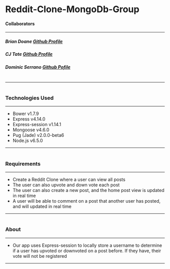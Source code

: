 # Reddit-Clone-MongoDb-Group
#### Collaborators
---
##### Brian Doane [Github Profile](https://github.com/bmdoane)
##### CJ Tate [Github Profile](https://github.com/cjt1105)
##### Dominic Serrano [Github Pofile](https://github.com/DominicSerranoC14)
#
#
---
#
#

### Technologies Used
---
- Bower v1.7.9
- Express v4.14.0
- Express-session v1.14.1
- Mongoose v4.6.0
- Pug (Jade) v2.0.0-beta6
- Node.js v6.5.0

---
#
#

### Requirements
---
- Create a Reddit Clone where a user can view all posts
- The user can also upvote and down vote each post
- The user can also create a new post, and the home post view is updated in real time
- A user will be able to comment on a post that another user has posted, and will updated in real time

---
#
#

### About
---
- Our app uses Express-session to locally store a username to determine if a user has upvoted or downvoted on a post before. If they have, their vote will not be registered

---

